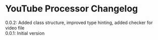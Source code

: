 # YouTube Processor Changelog

0.0.2:  Added class structure, improved type hinting, added checker for video file  
0.0.1:  Initial version 

